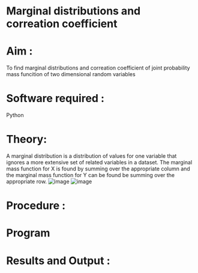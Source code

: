 # Marginal distributions and correation coefficient  

# Aim : 

To find marginal distributions and correation coefficient of joint probability mass funcition of two dimensional random variables

 
# Software required :  

Python

# Theory:

A marginal distribution is a distribution of values for one variable that ignores a more extensive set of related variables in a dataset.
The marginal mass function for X is found by summing over the appropriate column and the marginal mass function
for Y can be found be summing over the appropriate row.
![image](https://user-images.githubusercontent.com/104613195/168216368-9b7b4528-3abb-4007-bf8a-9e372a662122.png)
![image](https://user-images.githubusercontent.com/104613195/168216528-3f2fada9-32f4-4d10-843f-bb40a47a767c.png)

 
# Procedure :



# Program




# Results and Output : 


